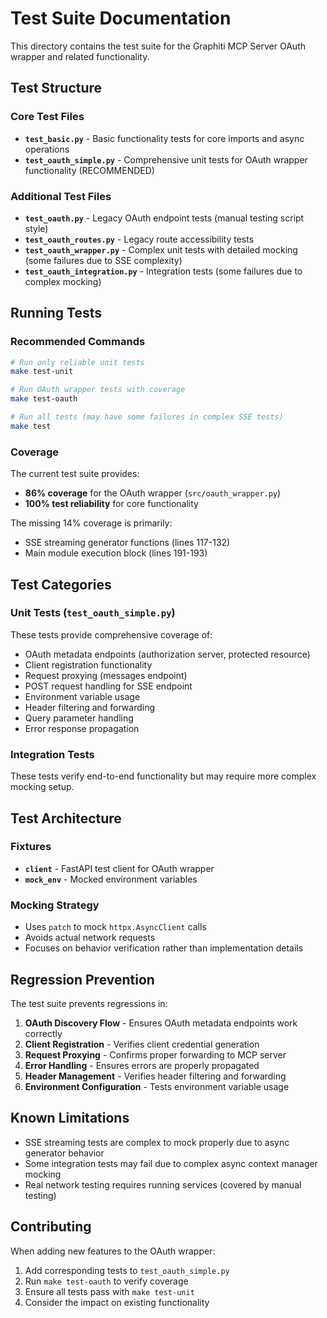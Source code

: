 # Test Suite Documentation

This directory contains the test suite for the Graphiti MCP Server OAuth wrapper and related functionality.

## Test Structure

### Core Test Files

- **`test_basic.py`** - Basic functionality tests for core imports and async operations
- **`test_oauth_simple.py`** - Comprehensive unit tests for OAuth wrapper functionality (RECOMMENDED)

### Additional Test Files

- **`test_oauth.py`** - Legacy OAuth endpoint tests (manual testing script style)
- **`test_oauth_routes.py`** - Legacy route accessibility tests
- **`test_oauth_wrapper.py`** - Complex unit tests with detailed mocking (some failures due to SSE complexity)
- **`test_oauth_integration.py`** - Integration tests (some failures due to complex mocking)

## Running Tests

### Recommended Commands

```bash
# Run only reliable unit tests
make test-unit

# Run OAuth wrapper tests with coverage
make test-oauth

# Run all tests (may have some failures in complex SSE tests)
make test
```

### Coverage

The current test suite provides:
- **86% coverage** for the OAuth wrapper (`src/oauth_wrapper.py`)
- **100% test reliability** for core functionality

The missing 14% coverage is primarily:
- SSE streaming generator functions (lines 117-132)
- Main module execution block (lines 191-193)

## Test Categories

### Unit Tests (`test_oauth_simple.py`)
These tests provide comprehensive coverage of:
- OAuth metadata endpoints (authorization server, protected resource)
- Client registration functionality
- Request proxying (messages endpoint)
- POST request handling for SSE endpoint
- Environment variable usage
- Header filtering and forwarding
- Query parameter handling
- Error response propagation

### Integration Tests
These tests verify end-to-end functionality but may require more complex mocking setup.

## Test Architecture

### Fixtures
- **`client`** - FastAPI test client for OAuth wrapper
- **`mock_env`** - Mocked environment variables

### Mocking Strategy
- Uses `patch` to mock `httpx.AsyncClient` calls
- Avoids actual network requests
- Focuses on behavior verification rather than implementation details

## Regression Prevention

The test suite prevents regressions in:
1. **OAuth Discovery Flow** - Ensures OAuth metadata endpoints work correctly
2. **Client Registration** - Verifies client credential generation
3. **Request Proxying** - Confirms proper forwarding to MCP server
4. **Error Handling** - Ensures errors are properly propagated
5. **Header Management** - Verifies header filtering and forwarding
6. **Environment Configuration** - Tests environment variable usage

## Known Limitations

- SSE streaming tests are complex to mock properly due to async generator behavior
- Some integration tests may fail due to complex async context manager mocking
- Real network testing requires running services (covered by manual testing)

## Contributing

When adding new features to the OAuth wrapper:
1. Add corresponding tests to `test_oauth_simple.py`
2. Run `make test-oauth` to verify coverage
3. Ensure all tests pass with `make test-unit`
4. Consider the impact on existing functionality